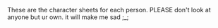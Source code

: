 These are the character sheets for each person. PLEASE don't look at anyone but ur own. it will make me sad ;_;
